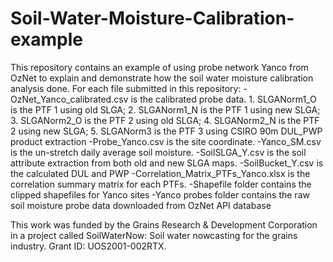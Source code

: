 # Soil-Water-Moisture-Calibration-example

This repository contains an example of using probe network Yanco from OzNet to explain and demonstrate how the soil water moisture calibration analysis done. 
For each file submitted in this repository:
-OzNet_Yanco_calibrated.csv is the calibrated probe data. 1. SLGANorm1_O is the PTF 1 using old SLGA; 2. SLGANorm1_N is the PTF 1 using new SLGA; 3. SLGANorm2_O is the PTF 2 using old SLGA; 4. SLGANorm2_N is the PTF 2 using new SLGA; 5. SLGANorm3 is the PTF 3 using CSIRO 90m DUL_PWP product extraction
-Probe_Yanco.csv is the site coordinate.
-Yanco_SM.csv is the un-stretch daily average soil moisture.
-SoilSLGA_Y.csv is the soil attribute extraction from both old and new SLGA maps.
-SoilBucket_Y.csv is the calculated DUL and PWP
-Correlation_Matrix_PTFs_Yanco.xlsx is the correlation summary matrix for each PTFs.
-Shapefile folder contains the clipped shapefiles for Yanco sites
-Yanco probes folder contains the raw soil moisture probe data downloaded from OzNet API database

This work was funded by the Grains Research & Development Corporation in a project called SoilWaterNow: Soil water nowcasting for the grains industry. Grant ID: UOS2001-002RTX.
